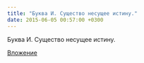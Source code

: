 ```yaml
---
title: "Буква И. Существо несущее истину."
date: 2015-06-05 00:57:00 +0300
---
```


Буква И. Существо несущее истину.

[Вложение](/assets/vk_photos/4/_7XLHWVhU-U.jpg)

